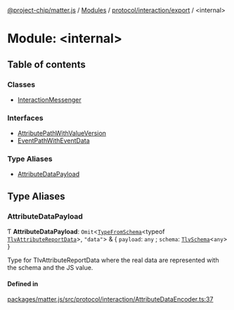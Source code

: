 [@project-chip/matter.js](../README.md) / [Modules](../modules.md) / [protocol/interaction/export](protocol_interaction_export.md) / \<internal\>

# Module: \<internal\>

## Table of contents

### Classes

- [InteractionMessenger](../classes/protocol_interaction_export._internal_.InteractionMessenger.md)

### Interfaces

- [AttributePathWithValueVersion](../interfaces/protocol_interaction_export._internal_.AttributePathWithValueVersion.md)
- [EventPathWithEventData](../interfaces/protocol_interaction_export._internal_.EventPathWithEventData.md)

### Type Aliases

- [AttributeDataPayload](protocol_interaction_export._internal_.md#attributedatapayload)

## Type Aliases

### AttributeDataPayload

Ƭ **AttributeDataPayload**: `Omit`\<[`TypeFromSchema`](tlv_export.md#typefromschema)\<typeof [`TlvAttributeReportData`](protocol_interaction_export.md#tlvattributereportdata)\>, ``"data"``\> & \{ `payload`: `any` ; `schema`: [`TlvSchema`](../classes/tlv_export.TlvSchema.md)\<`any`\>  }

Type for TlvAttributeReportData where the real data are represented with the schema and the JS value.

#### Defined in

[packages/matter.js/src/protocol/interaction/AttributeDataEncoder.ts:37](https://github.com/project-chip/matter.js/blob/c0d55745d5279e16fdfaa7d2c564daa31e19c627/packages/matter.js/src/protocol/interaction/AttributeDataEncoder.ts#L37)

